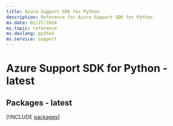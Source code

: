 ```yaml
---
title: Azure Support SDK for Python
description: Reference for Azure Support SDK for Python
ms.date: 02/27/2024
ms.topic: reference
ms.devlang: python
ms.service: support
---
```

# Azure Support SDK for Python - latest
## Packages - latest
[!INCLUDE [packages](support-index.md)]